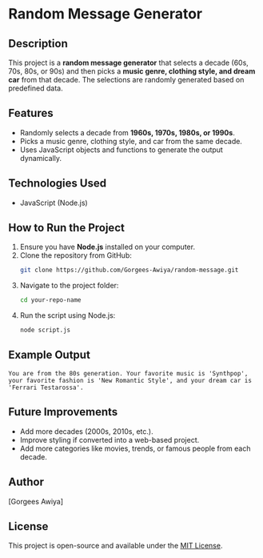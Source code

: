 # Random Message Generator

## Description
This project is a **random message generator** that selects a decade (60s, 70s, 80s, or 90s) and then picks a **music genre, clothing style, and dream car** from that decade. The selections are randomly generated based on predefined data.

## Features
- Randomly selects a decade from **1960s, 1970s, 1980s, or 1990s**.
- Picks a music genre, clothing style, and car from the same decade.
- Uses JavaScript objects and functions to generate the output dynamically.

## Technologies Used
- JavaScript (Node.js)

## How to Run the Project
1. Ensure you have **Node.js** installed on your computer.
2. Clone the repository from GitHub:
   ```bash
   git clone https://github.com/Gorgees-Awiya/random-message.git
   ```
3. Navigate to the project folder:
   ```bash
   cd your-repo-name
   ```
4. Run the script using Node.js:
   ```bash
   node script.js
   ```

## Example Output
```
You are from the 80s generation. Your favorite music is 'Synthpop', your favorite fashion is 'New Romantic Style', and your dream car is 'Ferrari Testarossa'.
```

## Future Improvements
- Add more decades (2000s, 2010s, etc.).
- Improve styling if converted into a web-based project.
- Add more categories like movies, trends, or famous people from each decade.

## Author
[Gorgees Awiya]

## License
This project is open-source and available under the [MIT License](LICENSE).
